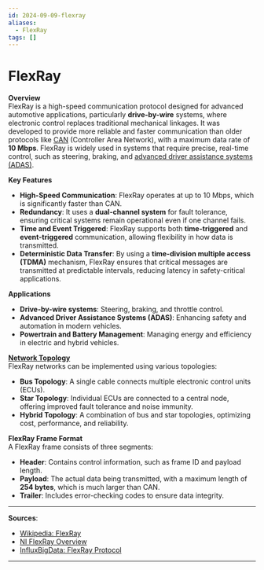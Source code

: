```yaml
---
id: 2024-09-09-flexray
aliases:
  - FlexRay
tags: []
---
```


# FlexRay

**Overview**  
FlexRay is a high-speed communication protocol designed for advanced automotive applications, particularly **drive-by-wire** systems, where electronic control replaces traditional mechanical linkages. It was developed to provide more reliable and faster communication than older protocols like [CAN](/2024-09-09-can.md) (Controller Area Network), with a maximum data rate of **10 Mbps**. FlexRay is widely used in systems that require precise, real-time control, such as steering, braking, and [advanced driver assistance systems (ADAS)](2024-09-14-adas.md).

**Key Features**

- **High-Speed Communication**: FlexRay operates at up to 10 Mbps, which is significantly faster than CAN.
- **Redundancy**: It uses a **dual-channel system** for fault tolerance, ensuring critical systems remain operational even if one channel fails.
- **Time and Event Triggered**: FlexRay supports both **time-triggered** and **event-triggered** communication, allowing flexibility in how data is transmitted.
- **Deterministic Data Transfer**: By using a **time-division multiple access (TDMA)** mechanism, FlexRay ensures that critical messages are transmitted at predictable intervals, reducing latency in safety-critical applications.

**Applications**

- **Drive-by-wire systems**: Steering, braking, and throttle control.
- **Advanced Driver Assistance Systems (ADAS)**: Enhancing safety and automation in modern vehicles.
- **Powertrain and Battery Management**: Managing energy and efficiency in electric and hybrid vehicles.

[**Network Topology**](/2024-09-14-network-topologies.md)  
FlexRay networks can be implemented using various topologies:

- **Bus Topology**: A single cable connects multiple electronic control units (ECUs).
- **Star Topology**: Individual ECUs are connected to a central node, offering improved fault tolerance and noise immunity.
- **Hybrid Topology**: A combination of bus and star topologies, optimizing cost, performance, and reliability.

**FlexRay Frame Format**  
A FlexRay frame consists of three segments:

- **Header**: Contains control information, such as frame ID and payload length.
- **Payload**: The actual data being transmitted, with a maximum length of **254 bytes**, which is much larger than CAN.
- **Trailer**: Includes error-checking codes to ensure data integrity.

---

**Sources**:

- [Wikipedia: FlexRay](https://en.wikipedia.org/wiki/FlexRay)
- [NI FlexRay Overview](https://www.ni.com)
- [InfluxBigData: FlexRay Protocol](https://www.influxbigdata.in)

---
